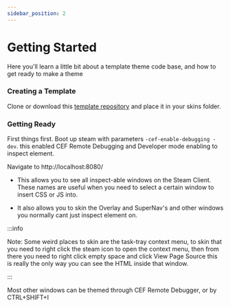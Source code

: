 ```yaml
---
sidebar_position: 2
---
```


# Getting Started

Here you'll learn a little bit about a template theme code base, and how to get ready to make a theme

### Creating a Template

Clone or download this [template repository](https://github.com/SteamClientHomebrew/Themes) and place it in your skins folder. 

### Getting Ready 

First things first. Boot up steam with parameters 
`-cef-enable-debugging -dev`. this enabled CEF Remote Debugging and Developer mode enabling to inspect element.

Navigate to http://localhost:8080/

- This allows you to see all inspect-able windows on the Steam Client. These names are useful when you need to select a certain window to insert CSS or JS into.

- It also allows you to skin the Overlay and SuperNav's and other windows you normally cant just inspect element on.


:::info

Note:
Some weird places to skin are the task-tray context menu, to skin that you need to right click the steam icon to open the context menu, then from there you need to right click empty space and click View Page Source this is really the only way you can see the HTML inside that window.

:::

Most other windows can be themed through CEF Remote Debugger, or by CTRL+SHIFT+I